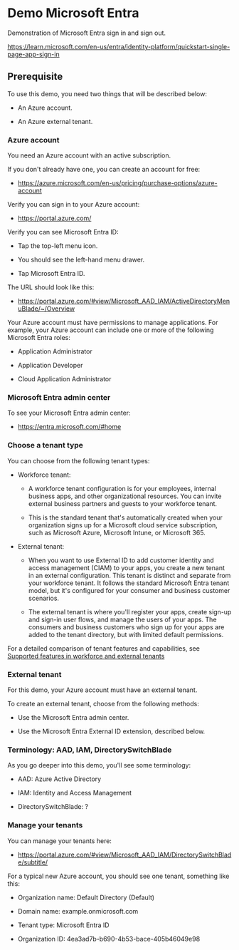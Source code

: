 # Demo Microsoft Entra

Demonstration of Microsoft Entra sign in and sign out.

<https://learn.microsoft.com/en-us/entra/identity-platform/quickstart-single-page-app-sign-in>

## Prerequisite

To use this demo, you need two things that will be described below:

* An Azure account.

* An Azure external tenant.

### Azure account

You need an Azure account with an active subscription. 

If you don't already have one, you can create an account for free:

* <https://azure.microsoft.com/en-us/pricing/purchase-options/azure-account>

Verify you can sign in to your Azure account:

* <https://portal.azure.com/>

Verify you can see Microsoft Entra ID:

* Tap the top-left menu icon. 
  
* You should see the left-hand menu drawer.

* Tap Microsoft Entra ID.

The URL should look like this:

* <https://portal.azure.com/#view/Microsoft_AAD_IAM/ActiveDirectoryMenuBlade/~/Overview>

Your Azure account must have permissions to manage applications. For example, your Azure account can include one or more of the following Microsoft Entra roles:

* Application Administrator

* Application Developer

* Cloud Application Administrator

### Microsoft Entra admin center

To see your Microsoft Entra admin center:

* <https://entra.microsoft.com/#home>

### Choose a tenant type

You can choose from the following tenant types:

* Workforce tenant:
  
  * A workforce tenant configuration is for your employees, internal business
    apps, and other organizational resources. You can invite external business
    partners and guests to your workforce tenant.  
  
  * This is the standard tenant that's automatically created when your
    organization signs up for a Microsoft cloud service subscription, such as
    Microsoft Azure, Microsoft Intune, or Microsoft 365.

* External tenant:
  
  * When you want to use External ID to add customer identity and access
    management (CIAM) to your apps, you create a new tenant in an external
    configuration. This tenant is distinct and separate from your workforce
    tenant. It follows the standard Microsoft Entra tenant model, but it's
    configured for your consumer and business customer scenarios.

  * The external tenant is where you'll register your apps, create sign-up and
    sign-in user flows, and manage the users of your apps. The consumers and
    business customers who sign up for your apps are added to the tenant
    directory, but with limited default permissions.

For a detailed comparison of tenant features and capabilities, see
[Supported features in workforce and external tenants](https://learn.microsoft.com/en-us/entra/external-id/customers/concept-supported-features-customers)

### External tenant

For this demo, your Azure account must have an external tenant.

To create an external tenant, choose from the following methods:

* Use the Microsoft Entra admin center.

* Use the Microsoft Entra External ID extension, described below.

### Terminology: AAD, IAM, DirectorySwitchBlade

As you go deeper into this demo, you'll see some terminology:

* AAD: Azure Active Directory

* IAM: Identity and Access Management

* DirectorySwitchBlade: ?

### Manage your tenants

You can manage your tenants here:

* <https://portal.azure.com/#view/Microsoft_AAD_IAM/DirectorySwitchBlade/subtitle/>

For a typical new Azure account, you should see one tenant, something like this:

* Organization name: Default Directory (Default)

* Domain name: example.onmicrosoft.com

* Tenant type: Microsoft Entra ID

* Organization ID: 4ea3ad7b-b690-4b53-bace-405b46049e98
